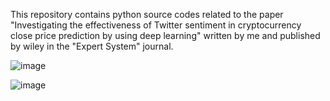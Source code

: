 This repository contains python source codes related to the paper "Investigating the effectiveness of Twitter sentiment in
cryptocurrency close price prediction by using deep learning" written by me and published by wiley in the "Expert System" journal. 

![image](https://github.com/BaharehAm/Investigating-the-effectiveness-of-Twitter-sentiment-in-cryptocurrency-close-price-prediction/assets/46126394/0dc4aaa1-3f63-4c70-9290-8356ca2f48d3)


![image](https://github.com/BaharehAm/Investigating-the-effectiveness-of-Twitter-sentiment-in-cryptocurrency-close-price-prediction/assets/46126394/62ef6fe9-3c9a-4007-81e7-9998c8e46c31)


